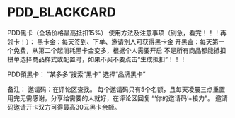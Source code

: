 # PDD_BLACKCARD
PDD黑卡（全场价格最高抵扣15%）
使用方法及注意事项（别急，看完！！！再领卡！）：
    黑卡金：每天签到、下单、邀请别人可获得黑卡金
    开黑盒：每天第一个免费，从第二个起消耗黑卡金变多，根据个人需要开启
    不是所有商品都能抵扣
    拼单选择商品样式或配置时，如果不买不要点击“生成抵扣”！！！
    
PDD領黑卡：
    “某多多”搜索“黑卡”
    选择“品牌黑卡”
    
备注：
    邀请码：在评论区查找。
    每个邀请码只有5个名额，且每天凌晨三点重置
    用完无需感谢，分享给需要的人就好，在评论区回复 “‘你的邀请码’+接力”。
    邀请码邀请开卡双方可得最高30元黑卡余额。
